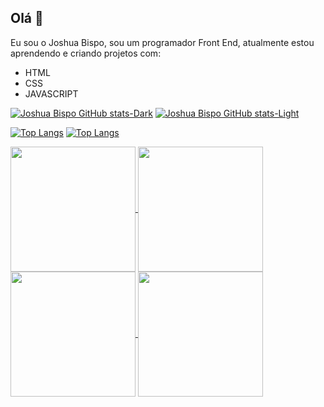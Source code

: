 ## Olá 👋

Eu sou o Joshua Bispo, sou um programador Front End, atualmente estou aprendendo e criando projetos com:

- HTML
- CSS
- JAVASCRIPT

[![Joshua Bispo GitHub stats-Dark](https://github-readme-stats.vercel.app/api?username=joshuabispo&show_icons=true&theme=dark#gh-dark-mode-only)](https://github.com/anuraghazra/github-readme-stats#gh-dark-mode-only)
[![Joshua Bispo GitHub stats-Light](https://github-readme-stats.vercel.app/api?username=joshuabispo&show_icons=true&theme=default#gh-light-mode-only)](https://github.com/anuraghazra/github-readme-stats#gh-light-mode-only)

[![Top Langs](https://github-readme-stats.vercel.app/api/top-langs/?username=joshuabispo&layout=compact&theme=dark#gh-dark-mode-only)](https://github.com/anuraghazra/github-readme-stats#gh-dark-mode-only)
[![Top Langs](https://github-readme-stats.vercel.app/api/top-langs/?username=joshuabispo&layout=compact&theme=default#gh-light-mode-only)](https://github.com/anuraghazra/github-readme-stats#gh-light-mode-only)

<a href="https://github-readme-stats.vercel.app/api?username=joshuabispo&show_icons=true&theme=dark#gh-dark-mode-only">
  <img height=200 align="center" src="https://github.com/anuraghazra/github-readme-stats#gh-dark-mode-only" />
</a>
<a href="https://github-readme-stats.vercel.app/api?username=joshuabispo&show_icons=true&theme=default#gh-light-mode-only">
  <img height=200 align="center" src="https://github.com/anuraghazra/github-readme-stats#gh-light-mode-only" />
</a>
<a href="https://github.com/anuraghazra/convoychat">
  <img height=200 align="center" src="https://github-readme-stats.vercel.app/api/top-langs?username=anuraghazra&layout=compact&langs_count=8&card_width=320" />
</a>
<a href="https://github.com/anuraghazra/convoychat">
  <img height=200 align="center" src="https://github-readme-stats.vercel.app/api/top-langs?username=anuraghazra&layout=compact&langs_count=8&card_width=320" />
</a>







